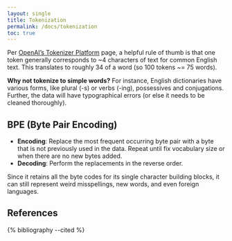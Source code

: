 ```yaml
---
layout: single
title: Tokenization
permalink: /docs/tokenization
toc: true
---
```


Per [OpenAI’s Tokenizer Platform](https://platform.openai.com/tokenizer) page, a helpful rule of thumb is that one token generally corresponds to ~4 characters of text for common English text. This translates to roughly 34 of a word (so 100 tokens ~= 75 words).

**Why not tokenize to simple words?**
For instance, English dictionaries have various forms, like plural (-s) or verbs (-ing), possessives and conjugations. Further, the data will have typographical errors (or else it needs to be cleaned thoroughly).  

## BPE (Byte Pair Encoding)
* **Encoding**: Replace the most frequent occurring byte pair with a byte that is not previously used in the data. Repeat until fix vocabulary size or when there are no new bytes added.
* **Decoding**: Perform the replacements in the reverse order. 

Since it retains all the byte codes for its single character building blocks, it can still represent weird misspellings, new words, and even foreign languages.

## References


{% bibliography --cited %}